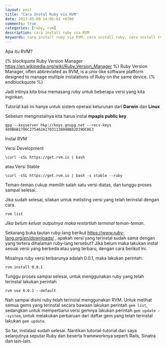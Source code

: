 ```yaml
---
layout: post
title: "Cara Instal Ruby via RVM"
date: 2017-05-08 14:06:02 +0700
comments: true
categories: [ruby, rvm]
description: cara install ruby via RVM
keywords: cara install ruby via RVM, cara install ruby, cara install rvm
---
```


Apa itu RVM? 

{% blockquote Ruby Version Manager https://en.wikipedia.org/wiki/Ruby_Version_Manager %}
Ruby Version Manager, often abbreviated as RVM, is a unix-like software platform designed to manage multiple instalations of Ruby on the same device.
{% endblockquote %}
<!-- more -->

Jadi intinya kita bisa memasang ruby untuk beberapa versi yang kita inginkan.

Tutorial kali ini hanya untuk sistem operasi keturunan dari **Darwin** dan **Linux**

Sebelum menginstalnya kita harus instal **mpapis public key**

```
gpg --keyserver hkp://keys.gnupg.net --recv-keys 409B6B1796C275462A1703113804BB82D39DC0E3
```

Instal RVM

Versi Development

```
\curl -sSL https://get.rvm.io | bash
```

atau Versi Stable

```
\curl -sSL https://get.rvm.io | bash -s stable --ruby
```

Teman-teman cukup memilih salah satu versi diatas, dan tunggu proses sampai selesai.

Jika sudah selesai, silakan untuk melisting versi yang telah terinstal dengan cara.

```
rvm list
```

_Jika belum keluar outputnya maka restartlah terminal teman-teman._

Sekarang buka tautan ruby-lang berikut https://www.ruby-lang.org/en/downloads/ , apakah versi yang terinstal sudah sama dengan yang tertera dihalaman ruby-lang tersebut?
Jika belum maka lakukan instal sesuai versi yang berbeda atau yang terbaru, dengan cara berikut ini.

Misalnya ruby versi terbarunya adalah 0.0.1, maka lakukan perintah:

```
rvm install 0.0.1
```

Tunggu proses sampai selesai, untuk menggunakan ruby yang telah terinstal lakukan perintah

```
rvm use 0.0.1 --default
```

Nah sampai disini ruby telah terinstal menggunakan RVM. Untuk melihat semua gems yang terinstal secara bawaan lakukan perintah `gem list`, sedangkan untuk memperbarui versi gemnya lakukan perintah `gem update --system`, untuk melakukan perbaruan dari daftar gem yang telah terinstal lakukan `gem update`.

So far, instalasi sudah selesai. Nantikan tutorial-tutorial dari saya selanjutnya seputar Ruby dan beserta frameworknya seperti Rails, Sinatra dan lain-lain.
